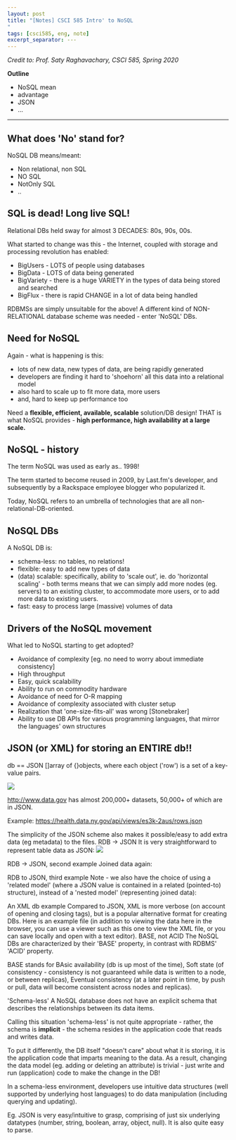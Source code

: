 ```yaml
---
layout: post
title: "[Notes] CSCI 585 Intro' to NoSQL
"
tags: [csci585, eng, note]
excerpt_separator: ---
---
```


*Credit to: Prof. Saty Raghavachary, CSCI 585, Spring 2020*

**Outline**
- NoSQL mean
- advantage
- JSON
- ...

---

## What does 'No' stand for?
NoSQL DB means/meant:

- Non relational, non SQL
- NO SQL
- NotOnly SQL
- ..

## SQL is dead! Long live SQL!
Relational DBs held sway for almost 3 DECADES: 80s, 90s, 00s.

What started to change was this - the Internet, coupled with storage and processing revolution has enabled:

- BigUsers - LOTS of people using databases
- BigData - LOTS of data being generated
- BigVariety - there is a huge VARIETY in the types of data being stored and searched
- BigFlux - there is rapid CHANGE in a lot of data being handled

RDBMSs are simply unsuitable for the above! A different kind of NON-RELATIONAL database scheme was needed - enter 'NoSQL' DBs.

## Need for NoSQL
Again - what is happening is this:

- lots of new data, new types of data, are being rapidly generated
- developers are finding it hard to 'shoehorn' all this data into a relational model
- also hard to scale up to fit more data, more users
- and, hard to keep up performance too

Need a **flexible, efficient, available, scalable** solution/DB design! THAT is what NoSQL provides - **high performance, high availability at a large scale.**

## NoSQL - history
The term NoSQL was used as early as.. 1998!

The term started to become reused in 2009, by Last.fm's developer, and subsequently by a Rackspace employee blogger who popularized it.

Today, NoSQL refers to an umbrella of technologies that are all non-relational-DB-oriented.

## NoSQL DBs
A NoSQL DB is:

- schema-less: no tables, no relations!
- flexible: easy to add new types of data
- (data) scalable: specifically, ability to 'scale out', ie. do 'horizontal scaling' - both terms means that we can simply add more nodes (eg. servers) to an existing cluster, to accommodate more users, or to add more data to existing users.
- fast: easy to process large (massive) volumes of data

## Drivers of the NoSQL movement
What led to NoSQL starting to get adopted?

- Avoidance of complexity [eg. no need to worry about immediate consistency]
- High throughput
- Easy, quick scalability
- Ability to run on commodity hardware
- Avoidance of need for O-R mapping
- Avoidance of complexity associated with cluster setup
- Realization that 'one-size-fits-all' was wrong [Stonebraker]
- Ability to use DB APIs for various programming languages, that mirror the languages' own structures


## JSON (or XML) for storing an ENTIRE db!!
db == JSON []array of {}objects, where each object ('row') is a set of a key-value pairs.

![](http://bytes.usc.edu/cs585/s20_db0ds1ml2agi/lectures/NoSQLIntro/pics/JSONdb.png)

http://www.data.gov has almost 200,000+ datasets, 50,000+ of which are in JSON.

Example: https://health.data.ny.gov/api/views/es3k-2aus/rows.json

The simplicity of the JSON scheme also makes it possible/easy to add extra data (eg metadata) to the files.
RDB -> JSON
It is very straightforward to represent table data as JSON:
![](http://bytes.usc.edu/cs585/s20_db0ds1ml2agi/lectures/NoSQLIntro/pics/RDBToJSON.png)

RDB -> JSON, second example
Joined data again:


RDB to JSON, third example
Note - we also have the choice of using a 'related model' (where a JSON value is contained in a related (pointed-to) structure), instead of a 'nested model' (representing joined data):


An XML db example
Compared to JSON, XML is more verbose (on account of opening and closing tags), but is a popular alternative format for creating DBs. Here is an example file (in addition to viewing the data here in the browser, you can use a viewer such as this one to view the XML file, or you can save locally and open with a text editor).
BASE, not ACID
The NoSQL DBs are characterized by their 'BASE' property, in contrast with RDBMS' 'ACID' property.

BASE stands for BAsic availability (db is up most of the time), Soft state (of consistency - consistency is not guaranteed while data is written to a node, or between replicas), Eventual consistency (at a later point in time, by push or pull, data will become consistent across nodes and replicas).


'Schema-less'
A NoSQL database does not have an explicit schema that describes the relationships between its data items.

Calling this situation 'schema-less' is not quite appropriate - rather, the schema is **implicit** - the schema resides in the application code that reads and writes data.

To put it differently, the DB itself "doesn't care" about what it is storing, it is the application code that imparts meaning to the data. As a result, changing the data model (eg. adding or deleting an attribute) is trivial - just write and run (application) code to make the change in the DB!

In a schema-less environment, developers use intuitive data structures (well supported by underlying host languages) to do data manipulation (including querying and updating).

Eg. JSON is very easy/intuitive to grasp, comprising of just six underlying datatypes (number, string, boolean, array, object, null). It is also quite easy to parse.